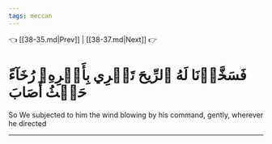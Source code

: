 ```yaml
---
tags: meccan
---
```


👈 [[38-35.md|Prev]] | [[38-37.md|Next]] 👉

# فَسَخَّرۡنَا لَهُ ٱلرِّيحَ تَجۡرِي بِأَمۡرِهِۦ رُخَآءً حَيۡثُ أَصَابَ

So We subjected to him the wind blowing by his command, gently, wherever he directed

---

